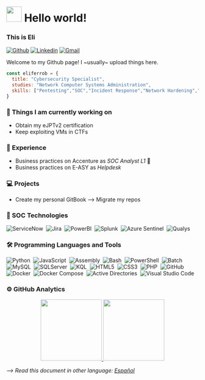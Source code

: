 # <img src="https://github.com/sudnyeshtalekar/sudnyeshtalekar/blob/master/Assets/Hi.gif" width="40px"> Hello world!

### This is Eli
[![Github](https://img.shields.io/badge/-Github-000?style=flat&logo=Github&logoColor=white)](https://github.com/eliferrob)
[![Linkedin](https://img.shields.io/badge/-LinkedIn-blue?style=flat&logo=Linkedin&logoColor=white)](https://www.linkedin.com/in/eli-fernandez-robles)
[![Gmail](https://img.shields.io/badge/-Gmail-c14438?style=flat&logo=Gmail&logoColor=white)](mailto:eliferrob@gmail.com)

Welcome to my Github page! I ~usually~ upload things here.


```js
const eliferrob = {
  title: "Cybersecurity Specialist",
  studies: "Network Computer Systems Administration",
  skills: ["Pentesting","SOC","Incident Response","Network Hardening","Forensics"],
}
```

### 🌱 Things I am currently working on

- Obtain my eJPTv2 certification
- Keep exploiting VMs in CTFs

### 💼 Experience

-  Business practices on Accenture as *SOC Analyst L1* 🚀
-  Business practices on E-ASY as *Helpdesk*

### 💻 Projects 

- Create my personal GitBook  --> Migrate my repos

### 🔎 SOC Technologies

![ServiceNow](https://img.shields.io/badge/-Servicenow-05122A?style=flat&logo=Servicenow)&nbsp;
![Jira](https://img.shields.io/badge/-Jira-05122A?style=flat&logo=Jira)&nbsp;
![PowerBI](https://img.shields.io/badge/-PowerBI-05122A?style=flat&logo=PowerBI)&nbsp;
![Splunk](https://img.shields.io/badge/-Splunk-05122A?style=flat&logo=Splunk)&nbsp;
![Azure Sentinel](https://img.shields.io/badge/-Azure%20Sentinel-05122A?style=flat&logo=azuresentinel)&nbsp;
![Qualys](https://img.shields.io/badge/-Qualys-05122A?style=flat&logo=Qualys)&nbsp;

### 🛠 Programming Languages and Tools

![Python](https://img.shields.io/badge/-Python-05122A?style=flat&logo=python)&nbsp;
![JavaScript](https://img.shields.io/badge/-JavaScript-05122A?style=flat&logo=javascript)&nbsp;
![Assembly](https://img.shields.io/badge/-Assembly-05122A?style=flat&logo=academia)&nbsp;
![Bash](https://img.shields.io/badge/-Bash-05122A?style=flat&logo=gnubash)&nbsp;
![PowerShell](https://img.shields.io/badge/-PowerShell-05122A?style=flat&logo=powershell)&nbsp;
![Batch](https://img.shields.io/badge/-Batch-05122A?style=flat&logo=Batch)&nbsp;
![MySQL](https://img.shields.io/badge/-MySQL-05122A?style=flat&logo=mysql)&nbsp;
![SQLServer](https://img.shields.io/badge/-SQLServer-05122A?style=flat&logo=SQLServer)&nbsp;
![KQL](https://img.shields.io/badge/-KQL-05122A?style=flat&logo=kql)&nbsp;
![HTML5](https://img.shields.io/badge/-HTML5-05122A?style=flat&logo=html5)&nbsp;
![CSS3](https://img.shields.io/badge/-CSS3-05122A?style=flat&logo=css3)&nbsp;
![PHP](https://img.shields.io/badge/-PHP-05122A?style=flat&logo=php)&nbsp;
![GitHub](https://img.shields.io/badge/-GitHub-05122A?style=flat&logo=github)&nbsp;
![Docker](https://img.shields.io/badge/-Docker-05122A?style=flat&logo=docker)&nbsp;
![Docker Compose](https://img.shields.io/badge/-Docker%20Compose-05122A?style=flat&logo=docker)&nbsp;
![Active Directories](https://img.shields.io/badge/-Active%20Directories-05122A?style=flat&logo=gnometerminal&logoColor=007ACC)&nbsp;
![Visual Studio Code](https://img.shields.io/badge/-Visual%20Studio%20Code-05122A?style=flat&logo=htmx&logoColor=007ACC)&nbsp;

### ⚙️ GitHub Analytics

<p align="center">
  <a href="https://github.com/eliferrob">
    <img height="160em" src="https://github-readme-stats.vercel.app/api?username=eliferrob&show_icons=true&theme=radical&custom_title=My%20GitHub%20Stats&include_all_commits=true&count_private=true"/>
    <img height="160em" src="https://github-readme-stats-eight-theta.vercel.app/api/top-langs/?username=eliferrob&layout=compact&langs_count=6&theme=radical"/>
  </a>
</p>

*--> Read this document in other language: [Español](https://github.com/eliferrob/eliferrob/blob/main/README_es.md)*
